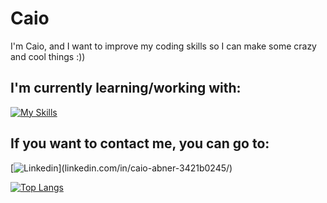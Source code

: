 # Caio
I'm Caio, and I want to improve my coding skills so I can make some crazy and cool things :))

##  I'm currently learning/working with:
[![My Skills](https://skillicons.dev/icons?i=java,py,html,css,js,ps,ai)](https://skillicons.dev)

##  If you want to contact me, you can go to:
[![Linkedin](https://skillicons.dev/icons?i=linkedin,)](linkedin.com/in/caio-abner-3421b0245/)

[![Top Langs](https://github-readme-stats.vercel.app/api/top-langs/?username=CaioaPy&layout=compact&theme=date_night)](https://github.com/anuraghazra/github-readme-stats)
